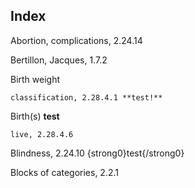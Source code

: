 ## Index

Abortion, complications, 2.24.14

<!--
Accidents, [(N!ERROR)](#accidents-due-to-other-conditions), 2.28.6.2 -->

Bertillon, Jacques, 1.7.2

Birth weight

```
classification, 2.28.4.1 **test!**
```

Birth(s) **test**

```
live, 2.28.4.6
```

Blindness, 2.24.10 {strong0}test{/strong0}

Blocks of categories, 2.2.1
